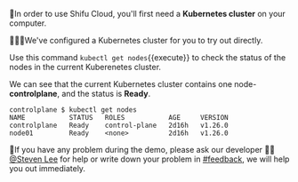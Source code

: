 🌟In order to use Shifu Cloud, you'll first need a **Kubernetes cluster** on your computer.

🧑🏼‍💻We've configured a Kubernetes cluster for you to try out directly.

Use this command `kubectl get nodes`{{execute}} to check the status of the nodes in the current Kuberenetes cluster.

We can see that the current Kubernetes cluster contains one node-**controlplane**, and the status is **Ready**.
```
controlplane $ kubectl get nodes
NAME           STATUS   ROLES           AGE     VERSION
controlplane   Ready    control-plane   2d16h   v1.26.0
node01         Ready    <none>          2d16h   v1.26.0
```

🔔If you have any problem during the demo, please ask our developer 👷🏽[@Steven Lee](https://shifuproj.slack.com/archives/D04MFP86D4J) for help or write down your problem in [#feedback](https://shifuproj.slack.com/archives/C04N5AJJL8Y), we will help you out immediately.